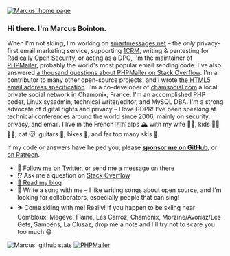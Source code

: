 [![Marcus' home page](https://marcus.bointon.com/wp-content/uploads/github-profile-banner.jpg)](https://marcus.bointon.com/)

### Hi there. I'm Marcus Bointon.

When I'm not skiing, I'm working on [smartmessages.net](https://info.smartmessages.net/) – the *only* privacy-first email marketing service, supporting [1CRM](https://www.syniah.com/), writing & pentesting for [Radically Open Security](https://radical.sexy/), or acting as a DPO, I'm the maintainer of [PHPMailer](https://github.com/PHPMailer/PHPMailer), probably the world's most popular email sending code. I've also answered [a thousand questions about PHPMailer on Stack Overflow](https://stackoverflow.com/search?q=user:333340+[phpmailer]). I'm a contributor to many other open-source projects, and I wrote [the HTML5 email address specification](https://www.whatwg.org/specs/web-apps/current-work/#e-mail-state-(type=email)). I'm a co-developer of [chamsocial.com](https://chamsocial.com/) a local private social network in Chamonix, France. I'm an accomplished PHP coder, Linux sysadmin, technical writer/editor, and MySQL DBA. I'm a strong advocate of digital rights and privacy – I love GDPR! I've been speaking at technical conferences around the world since 2006, mainly on security, privacy, and email. I live in the French 🇫🇷 alps 🏔 with my wife 👩🏻, kids 👦🏼👧🏻, cat 🐱, guitars 🎸, bikes 🚵, and far too many skis 🎿.

If my code or answers have helped you, please [**sponsor me on GitHub**](https://github.com/sponsors/Synchro), or [on Patreon](https://www.patreon.com/marcusbointon).

- [🦆 Follow me on Twitter](https://twitter.com/SynchroM), or send me a message on there
- ⁉️ Ask me a question on [Stack Overflow](https://stackoverflow.com/users/333340/synchro)
- [📘 Read my blog](https://marcus.bointon.com/)
- 🎸 Write a song with me – I like writing songs about open source, and I'm looking for collaborators, especially people that can sing!
- ⛷ Come skiing with me! Really! If you happen to be skiing near Combloux, Megève, Flaine, Les Carroz, Chamonix, Morzine/Avoriaz/Les Gets, Samoëns, La Clusaz, drop me a note and I'll try not to scare you too much 😅

![Marcus' github stats](https://github-readme-stats.vercel.app/api?username=synchro&show_icons=true&theme=blue-green)
[![PHPMailer](https://github-readme-stats.vercel.app/api/pin/?username=PHPMailer&repo=PHPMailer&theme=blue-green)](https://github.com/PHPMailer/PHPMailer)

<!--
**Synchro/Synchro** is a ✨ _special_ ✨ repository because its `README.md` (this file) appears on your GitHub profile.

Here are some ideas to get you started:

- 🔭 I’m currently working on ...
- 🌱 I’m currently learning ...
- 👯 I’m looking to collaborate on ...
- 🤔 I’m looking for help with ...
- 💬 Ask me about ...
- 📫 How to reach me: ...
- 😄 Pronouns: He/him
- ⚡ Fun fact: ...
-->
